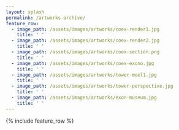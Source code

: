```yaml
---
layout: splash 
permalink: /artworks-archive/
feature_row:
  - image_path: /assets/images/artworks/coex-render1.jpg
    title: ' '
  - image_path: /assets/images/artworks/coex-render2.jpg
    title: ' '
  - image_path: /assets/images/artworks/coex-section.png
    title: ' '
  - image_path: /assets/images/artworks/coex-exono.jpg
    title: ' '
  - image_path: /assets/images/artworks/tower-moel1.jpg
    title: ' '
  - image_path: /assets/images/artworks/tower-perspective.jpg
    title: ' '
  - image_path: /assets/images/artworks/exon-museum.jpg
    title: ' '
---
```


{% include feature_row %}
